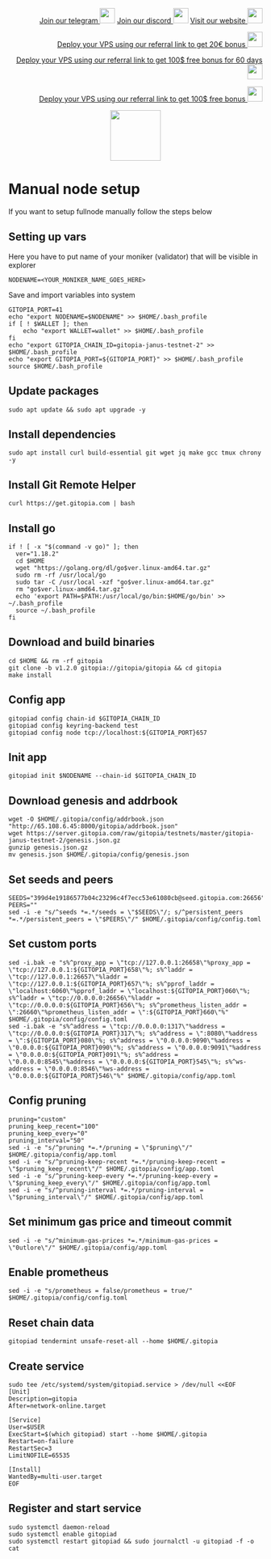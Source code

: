 <p style="font-size:14px" align="right">
<a href="https://t.me/kjnotes" target="_blank">Join our telegram <img src="https://user-images.githubusercontent.com/50621007/183283867-56b4d69f-bc6e-4939-b00a-72aa019d1aea.png" width="30"/></a>
<a href="https://discord.gg/JqQNcwff2e" target="_blank">Join our discord <img src="https://user-images.githubusercontent.com/50621007/176236430-53b0f4de-41ff-41f7-92a1-4233890a90c8.png" width="30"/></a>
<a href="https://kjnodes.com/" target="_blank">Visit our website <img src="https://user-images.githubusercontent.com/50621007/168689709-7e537ca6-b6b8-4adc-9bd0-186ea4ea4aed.png" width="30"/></a>
</p>

<p style="font-size:14px" align="right">
<a href="https://hetzner.cloud/?ref=y8pQKS2nNy7i" target="_blank">Deploy your VPS using our referral link to get 20€ bonus <img src="https://user-images.githubusercontent.com/50621007/174612278-11716b2a-d662-487e-8085-3686278dd869.png" width="30"/></a>
</p>
<p style="font-size:14px" align="right">
<a href="https://m.do.co/c/17b61545ca3a" target="_blank">Deploy your VPS using our referral link to get 100$ free bonus for 60 days <img src="https://user-images.githubusercontent.com/50621007/183284313-adf81164-6db4-4284-9ea0-bcb841936350.png" width="30"/></a>
</p>
<p style="font-size:14px" align="right">
<a href="https://www.vultr.com/?ref=7418642" target="_blank">Deploy your VPS using our referral link to get 100$ free bonus <img src="https://user-images.githubusercontent.com/50621007/183284971-86057dc2-2009-4d40-a1d4-f0901637033a.png" width="30"/></a>
</p>

<p align="center">
  <img height="100" height="auto" src="https://github.com/kj89/testnet_manuals/raw/main/pingpub/logos/gitopia.png">
</p>

# Manual node setup
If you want to setup fullnode manually follow the steps below

## Setting up vars
Here you have to put name of your moniker (validator) that will be visible in explorer
```
NODENAME=<YOUR_MONIKER_NAME_GOES_HERE>
```

Save and import variables into system
```
GITOPIA_PORT=41
echo "export NODENAME=$NODENAME" >> $HOME/.bash_profile
if [ ! $WALLET ]; then
	echo "export WALLET=wallet" >> $HOME/.bash_profile
fi
echo "export GITOPIA_CHAIN_ID=gitopia-janus-testnet-2" >> $HOME/.bash_profile
echo "export GITOPIA_PORT=${GITOPIA_PORT}" >> $HOME/.bash_profile
source $HOME/.bash_profile
```

## Update packages
```
sudo apt update && sudo apt upgrade -y
```

## Install dependencies
```
sudo apt install curl build-essential git wget jq make gcc tmux chrony -y
```

## Install Git Remote Helper
```
curl https://get.gitopia.com | bash
```

## Install go
```
if ! [ -x "$(command -v go)" ]; then
  ver="1.18.2"
  cd $HOME
  wget "https://golang.org/dl/go$ver.linux-amd64.tar.gz"
  sudo rm -rf /usr/local/go
  sudo tar -C /usr/local -xzf "go$ver.linux-amd64.tar.gz"
  rm "go$ver.linux-amd64.tar.gz"
  echo 'export PATH=$PATH:/usr/local/go/bin:$HOME/go/bin' >> ~/.bash_profile
  source ~/.bash_profile
fi
```

## Download and build binaries
```
cd $HOME && rm -rf gitopia
git clone -b v1.2.0 gitopia://gitopia/gitopia && cd gitopia
make install
```

## Config app
```
gitopiad config chain-id $GITOPIA_CHAIN_ID
gitopiad config keyring-backend test
gitopiad config node tcp://localhost:${GITOPIA_PORT}657
```

## Init app
```
gitopiad init $NODENAME --chain-id $GITOPIA_CHAIN_ID
```

## Download genesis and addrbook
```
wget -O $HOME/.gitopia/config/addrbook.json "http://65.108.6.45:8000/gitopia/addrbook.json"
wget https://server.gitopia.com/raw/gitopia/testnets/master/gitopia-janus-testnet-2/genesis.json.gz
gunzip genesis.json.gz
mv genesis.json $HOME/.gitopia/config/genesis.json
```

## Set seeds and peers
```
SEEDS="399d4e19186577b04c23296c4f7ecc53e61080cb@seed.gitopia.com:26656"
PEERS=""
sed -i -e "s/^seeds *=.*/seeds = \"$SEEDS\"/; s/^persistent_peers *=.*/persistent_peers = \"$PEERS\"/" $HOME/.gitopia/config/config.toml
```

## Set custom ports
```
sed -i.bak -e "s%^proxy_app = \"tcp://127.0.0.1:26658\"%proxy_app = \"tcp://127.0.0.1:${GITOPIA_PORT}658\"%; s%^laddr = \"tcp://127.0.0.1:26657\"%laddr = \"tcp://127.0.0.1:${GITOPIA_PORT}657\"%; s%^pprof_laddr = \"localhost:6060\"%pprof_laddr = \"localhost:${GITOPIA_PORT}060\"%; s%^laddr = \"tcp://0.0.0.0:26656\"%laddr = \"tcp://0.0.0.0:${GITOPIA_PORT}656\"%; s%^prometheus_listen_addr = \":26660\"%prometheus_listen_addr = \":${GITOPIA_PORT}660\"%" $HOME/.gitopia/config/config.toml
sed -i.bak -e "s%^address = \"tcp://0.0.0.0:1317\"%address = \"tcp://0.0.0.0:${GITOPIA_PORT}317\"%; s%^address = \":8080\"%address = \":${GITOPIA_PORT}080\"%; s%^address = \"0.0.0.0:9090\"%address = \"0.0.0.0:${GITOPIA_PORT}090\"%; s%^address = \"0.0.0.0:9091\"%address = \"0.0.0.0:${GITOPIA_PORT}091\"%; s%^address = \"0.0.0.0:8545\"%address = \"0.0.0.0:${GITOPIA_PORT}545\"%; s%^ws-address = \"0.0.0.0:8546\"%ws-address = \"0.0.0.0:${GITOPIA_PORT}546\"%" $HOME/.gitopia/config/app.toml
```

## Config pruning
```
pruning="custom"
pruning_keep_recent="100"
pruning_keep_every="0"
pruning_interval="50"
sed -i -e "s/^pruning *=.*/pruning = \"$pruning\"/" $HOME/.gitopia/config/app.toml
sed -i -e "s/^pruning-keep-recent *=.*/pruning-keep-recent = \"$pruning_keep_recent\"/" $HOME/.gitopia/config/app.toml
sed -i -e "s/^pruning-keep-every *=.*/pruning-keep-every = \"$pruning_keep_every\"/" $HOME/.gitopia/config/app.toml
sed -i -e "s/^pruning-interval *=.*/pruning-interval = \"$pruning_interval\"/" $HOME/.gitopia/config/app.toml
```

## Set minimum gas price and timeout commit
```
sed -i -e "s/^minimum-gas-prices *=.*/minimum-gas-prices = \"0utlore\"/" $HOME/.gitopia/config/app.toml
```

## Enable prometheus
```
sed -i -e "s/prometheus = false/prometheus = true/" $HOME/.gitopia/config/config.toml
```

## Reset chain data
```
gitopiad tendermint unsafe-reset-all --home $HOME/.gitopia
```

## Create service
```
sudo tee /etc/systemd/system/gitopiad.service > /dev/null <<EOF
[Unit]
Description=gitopia
After=network-online.target

[Service]
User=$USER
ExecStart=$(which gitopiad) start --home $HOME/.gitopia
Restart=on-failure
RestartSec=3
LimitNOFILE=65535

[Install]
WantedBy=multi-user.target
EOF
```

## Register and start service
```
sudo systemctl daemon-reload
sudo systemctl enable gitopiad
sudo systemctl restart gitopiad && sudo journalctl -u gitopiad -f -o cat
```
